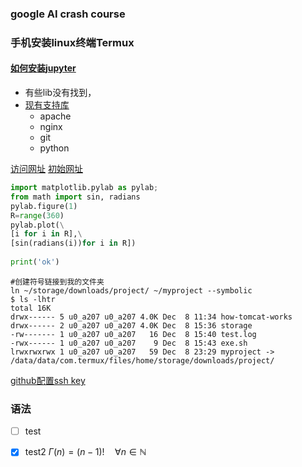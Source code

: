 ### google AI crash course
### 手机安装linux终端Termux
#### [如何安装jupyter](https://github.com/ravish0007/AndroJupy/blob/master/README.md)
* 有些lib没有找到，
* [现有支持库](https://github.com/termux/termux-packages/tree/master/packages)
    * apache
    * nginx
    * git
    * python

[访问网址](http://192.168.31.188:8888/notebooks/ipynb/%E7%AC%AC%E4%B8%80%E6%AC%A1%E6%89%8B%E6%9C%BA%E8%BF%90%E8%A1%8Cjupyter.ipynb)
[初始网址](http://localhost:8888/?token=4aeab0593199bfb6dfa3ccc3f8450c6f9e35e7b93d2399d3)

```python
import matplotlib.pylab as pylab;
from math import sin, radians
pylab.figure(1)
R=range(360)
pylab.plot(\
[i for i in R],\
[sin(radians(i))for i in R])
​
print('ok')
```

```shell
#创建符号链接到我的文件夹
ln ~/storage/downloads/project/ ~/myproject --symbolic
$ ls -lhtr
total 16K
drwx------ 5 u0_a207 u0_a207 4.0K Dec  8 11:34 how-tomcat-works
drwx------ 2 u0_a207 u0_a207 4.0K Dec  8 15:36 storage
-rw------- 1 u0_a207 u0_a207   16 Dec  8 15:40 test.log
-rwx------ 1 u0_a207 u0_a207    9 Dec  8 15:43 exe.sh
lrwxrwxrwx 1 u0_a207 u0_a207   59 Dec  8 23:29 myproject -> /data/data/com.termux/files/home/storage/downloads/project/
```
[github配置ssh key](https://blog.csdn.net/u013778905/article/details/83501204)

### 语法
- [ ] test
- [x] test2
$\Gamma(n) = (n-1)!\quad\forall
n\in\mathbb N$


